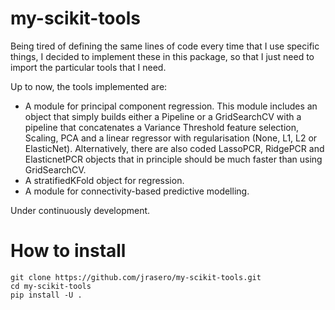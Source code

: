 # my-scikit-tools

Being tired of defining the same lines of code every time that I use specific things,
I decided to implement these in this package, so that I just need to 
import the particular tools that I need.

Up to now, the tools implemented are:

  - A module for principal component regression. This module includes an object that simply builds either a Pipeline or a GridSearchCV with a pipeline that concatenates a Variance Threshold feature selection, Scaling, PCA and a  linear regressor with regularisation (None, L1, L2 or ElasticNet). Alternatively, there are also coded LassoPCR, RidgePCR and ElasticnetPCR objects that in principle should be much faster than using GridSearchCV.
  - A stratifiedKFold object for regression.
  - A module for connectivity-based predictive modelling.

Under continuously development.

# How to install

```
git clone https://github.com/jrasero/my-scikit-tools.git
cd my-scikit-tools
pip install -U .
```
